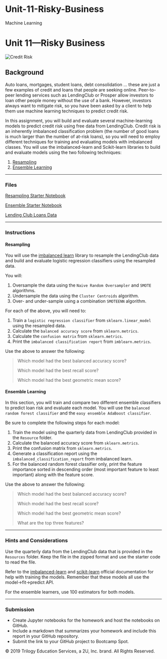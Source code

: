 # Unit-11-Risky-Business
Machine Learning 

# Unit 11—Risky Business

![Credit Risk](Images/credit-risk.jpg)

## Background

Auto loans, mortgages, student loans, debt consolidation ... these are just a few examples of credit and loans that people are seeking online. Peer-to-peer lending services such as LendingClub or Prosper allow investors to loan other people money without the use of a bank. However, investors always want to mitigate risk, so you have been asked by a client to help them use machine learning techniques to predict credit risk.

In this assignment, you will build and evaluate several machine-learning models to predict credit risk using free data from LendingClub. Credit risk is an inherently imbalanced classification problem (the number of good loans is much larger than the number of at-risk loans), so you will need to employ different techniques for training and evaluating models with imbalanced classes. You will use the imbalanced-learn and Scikit-learn libraries to build and evaluate models using the two following techniques:

1. [Resampling](#Resampling)
2. [Ensemble Learning](#Ensemble-Learning)

- - -

### Files

[Resampling Starter Notebook](Starter_Code/credit_risk_resampling.ipynb)

[Ensemble Starter Notebook](Starter_Code/credit_risk_ensemble.ipynb)

[Lending Club Loans Data](Instructions/Resources/LoanStats_2019Q1.csv.zip)

- - -

### Instructions

#### Resampling

You will use the [imbalanced learn](https://imbalanced-learn.readthedocs.io) library to resample the LendingClub data and build and evaluate logistic regression classifiers using the resampled data.

You will:

1. Oversample the data using the `Naive Random Oversampler` and `SMOTE` algorithms.
2. Undersample the data using the `Cluster Centroids` algorithm.
3. Over- and under-sample using a combination `SMOTEENN` algorithm.

For each of the above, you will need to:

1. Train a `logistic regression classifier` from `sklearn.linear_model` using the resampled data.
2. Calculate the `balanced accuracy score` from `sklearn.metrics`.
3. Calculate the `confusion matrix` from `sklearn.metrics`.
4. Print the `imbalanced classification report` from `imblearn.metrics`.

Use the above to answer the following:

> Which model had the best balanced accuracy score?
>
> Which model had the best recall score?
>
> Which model had the best geometric mean score?

#### Ensemble Learning

In this section, you will train and compare two different ensemble classifiers to predict loan risk and evaluate each model. You will use the `balanced random forest classifier` and the `easy ensemble AdaBoost classifier`.

Be sure to complete the following steps for each model:

1. Train the model using the quarterly data from LendingClub provided in the `Resource` folder.
2. Calculate the balanced accuracy score from `sklearn.metrics`.
3. Print the confusion matrix from `sklearn.metrics`.
4. Generate a classification report using the `imbalanced_classification_report` from imbalanced learn.
5. For the balanced random forest classifier only, print the feature importance sorted in descending order (most important feature to least important) along with the feature score.

Use the above to answer the following:

> Which model had the best balanced accuracy score?
>
> Which model had the best recall score?
>
> Which model had the best geometric mean score?
>
> What are the top three features?

- - -

### Hints and Considerations

Use the quarterly data from the LendingClub data that is provided in the `Resources` folder. Keep the file in the zipped format and use the starter code to read the file.

Refer to the [imbalanced-learn](https://imbalanced-learn.readthedocs.io/en/stable/) and [scikit-learn](https://scikit-learn.org/stable/) official documentation for help with training the models. Remember that these models all use the model->fit->predict API.

For the ensemble learners, use 100 estimators for both models.

- - -

### Submission

* Create Jupyter notebooks for the homework and host the notebooks on GitHub.
* Include a markdown that summarizes your homework and include this report in your GitHub repository.
* Submit the link to your GitHub project to Bootcamp Spot.



© 2019 Trilogy Education Services, a 2U, Inc. brand. All Rights Reserved.